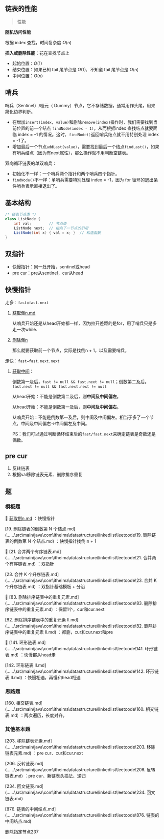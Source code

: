 ## 链表的性能

> 性能

**随机访问性能**

根据 index 查找，时间复杂度 $O(n)$

**插入或删除性能**：花在查找节点上

* 起始位置：$O(1)$
* 结束位置：如果已知 tail 尾节点是 $O(1)$，不知道 tail 尾节点是 $O(n)$
* 中间位置：$O(n)$

## 哨兵

哨兵（Sentinel）/哑元（ Dummy）节点，它不存储数据，通常用作头尾，用来简化边界判断。
- 在增加`insert(index, value)`和删除`remove(index)`操作时，我们需要找到当前位置的前一个结点 `findNode(index - 1)`，从而根据index 查找结点就要面临 index = -1 的情况。这时，`findNode()`返回哨兵结点就不用特别处理 index = -1了。
- 增加最后一个节点`addLast(value)`，需要找到最后一个结点`findLast()`，如果有哨兵结点（因为有next属性），那么操作就不用判断空链表。

双向循环链表的单双哨兵：
- 初始化不一样：一个哨兵两个指针和两个哨兵四个指针。
- `findNode()`不一样：单哨兵需要特别处理 index = -1，因为 for 循环的退出条件哨兵表示直接退出了。

## 基本结构

```java
/* 链表节点类 */
class ListNode {
    int val;        // 节点值
    ListNode next;  // 指向下一节点的引用
    ListNode(int x) { val = x; }  // 构造函数
}
```



## 双指针

- 快慢指针：同一处开始，sentinel或head
- pre cur：pre从sentinel，cur从head

## 快慢指针

走多：`fast=fast.next`
1. [获取倒n.md](leetcode\获取倒n.md) 
   
   从哨兵开始还是从head开始都一样，因为拉开差距的是for，用了哨兵只是多走一次while.
2. [删除倒n](leetcode/19删除倒n.md)
   
   那么就要获取前一个节点，实际是找倒n + 1，以及需要哨兵。


走快：`fast=fast.next.next`
1. [获取中间](leetcode/876链表的中间结点.md)：
   
   倒数第一及后，`fast != null && fast.next != null`；倒数第二及后，`fast.next != null && fast.next.next != null`

   从head开始：不能是倒数第二及后，则**中间及中间偏左**。

   从head开始：不能是倒数第一及后，则**中间及中间偏右**。

   从哨兵开始：不能是倒数第一及后，则中间及中间偏左。相当于多了一个节点，中间及中间偏右→中间偏左及中间。

   PS：我们可以通过判断循环结束后的`fast/fast.next`来确定链表是奇数还是偶数。

## pre cur

1. 反转链表
2. 根据val移除链表元素、删除排序重复

## 题

### 模板题

🚀 [获取倒n.md](..\..\..\src\main\java\com\itheima\datastructure\linkedlist\leetcode\获取倒n.md) ：快慢指针

  [19. 删除链表的倒数第 N 个结点.md](..\..\..\src\main\java\com\itheima\datastructure\linkedlist\leetcode\19. 删除链表的倒数第 N 个结点.md) ：快慢指针找倒 n + 1



🚀 [21. 合并两个有序链表.md](..\..\..\src\main\java\com\itheima\datastructure\linkedlist\leetcode\21. 合并两个有序链表.md) ：双指针

 [23. 合并 K 个升序链表.md](..\..\..\src\main\java\com\itheima\datastructure\linkedlist\leetcode\23. 合并 K 个升序链表.md) ：双指针基础模板 + 分治



🚀 [83. 删除排序链表中的重复元素.md](..\..\..\src\main\java\com\itheima\datastructure\linkedlist\leetcode\83. 删除排序链表中的重复元素.md) ：保留1个，cur和cur.next

 [82. 删除排序链表中的重复元素 II.md](..\..\..\src\main\java\com\itheima\datastructure\linkedlist\leetcode\82. 删除排序链表中的重复元素 II.md) ：都删，cur和cur.next和pre



🚀 [141. 环形链表.md](..\..\..\src\main\java\com\itheima\datastructure\linkedlist\leetcode\141. 环形链表.md) ：快慢都从head走

 [142. 环形链表 II.md](..\..\..\src\main\java\com\itheima\datastructure\linkedlist\leetcode\142. 环形链表 II.md) ：快慢相遇，再慢和head相遇



### 思路题

 [160. 相交链表.md](..\..\..\src\main\java\com\itheima\datastructure\linkedlist\leetcode\160. 相交链表.md) ：两次遍历，长度对齐。

### 其他基本题

 [203. 移除链表元素.md](..\..\..\src\main\java\com\itheima\datastructure\linkedlist\leetcode\203. 移除链表元素.md) ：pre cur、cur和cur.next

 [206. 反转链表.md](..\..\..\src\main\java\com\itheima\datastructure\linkedlist\leetcode\206. 反转链表.md) ：pre cur、新链表头插法、递归

 [234. 回文链表.md](..\..\..\src\main\java\com\itheima\datastructure\linkedlist\leetcode\234. 回文链表.md) 



 [876. 链表的中间结点.md](..\..\..\src\main\java\com\itheima\datastructure\linkedlist\leetcode\876. 链表的中间结点.md) 



删除指定节点237
